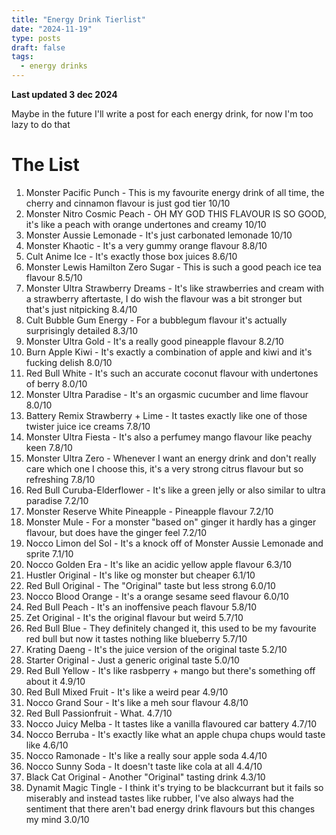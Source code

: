 ```yaml
---
title: "Energy Drink Tierlist"
date: "2024-11-19"
type: posts
draft: false
tags:
  - energy drinks
---
```


**Last updated 3 dec 2024**

Maybe in the future I'll write a post for each energy drink, for now I'm too lazy to do that

<!--more-->

# The List
1. Monster Pacific Punch - This is my favourite energy drink of all time, the cherry and cinnamon flavour is just god tier 10/10
2. Monster Nitro Cosmic Peach - OH MY GOD THIS FLAVOUR IS SO GOOD, it's like a peach with orange undertones and creamy 10/10
3. Monster Aussie Lemonade - It's just carbonated lemonade 10/10
4. Monster Khaotic - It's a very gummy orange flavour 8.8/10
5. Cult Anime Ice - It's exactly those box juices 8.6/10
6. Monster Lewis Hamilton Zero Sugar - This is such a good peach ice tea flavour 8.5/10
7. Monster Ultra Strawberry Dreams - It's like strawberries and cream with a strawberry aftertaste, I do wish the flavour was a bit stronger but that's just nitpicking 8.4/10
8. Cult Bubble Gum Energy - For a bubblegum flavour it's actually surprisingly detailed 8.3/10
9. Monster Ultra Gold - It's a really good pineapple flavour 8.2/10
10. Burn Apple Kiwi - It's exactly a combination of apple and kiwi and it's fucking delish 8.0/10
11. Red Bull White - It's such an accurate coconut flavour with undertones of berry 8.0/10
12. Monster Ultra Paradise - It's an orgasmic cucumber and lime flavour 8.0/10
13. Battery Remix Strawberry + Lime - It tastes exactly like one of those twister juice ice creams 7.8/10
14. Monster Ultra Fiesta - It's also a perfumey mango flavour like peachy keen 7.8/10
15. Monster Ultra Zero - Whenever I want an energy drink and don't really care which one I choose this, it's a very strong citrus flavour but so refreshing 7.8/10
16. Red Bull Curuba-Elderflower - It's like a green jelly or also similar to ultra paradise 7.2/10
17. Monster Reserve White Pineapple - Pineapple flavour 7.2/10
18. Monster Mule - For a monster "based on" ginger it hardly has a ginger flavour, but does have the ginger feel 7.2/10
19. Nocco Limon del Sol - It's a knock off of Monster Aussie Lemonade and sprite 7.1/10
20. Nocco Golden Era - It's like an acidic yellow apple flavour 6.3/10
21. Hustler Original - It's like og monster but cheaper 6.1/10
22. Red Bull Original - The "Original" taste but less strong 6.0/10
23. Nocco Blood Orange - It's a orange sesame seed flavour 6.0/10
24. Red Bull Peach - It's an inoffensive peach flavour 5.8/10
25. Zet Original - It's the original flavour but weird 5.7/10
26. Red Bull Blue - They definitely changed it, this used to be my favourite red bull but now it tastes nothing like blueberry 5.7/10
27. Krating Daeng - It's the juice version of the original taste 5.2/10
28. Starter Original - Just a generic original taste 5.0/10
29. Red Bull Yellow - It's like rasbperry + mango but there's something off about it 4.9/10
30. Red Bull Mixed Fruit - It's like a weird pear 4.9/10
31. Nocco Grand Sour - It's like a meh sour flavour 4.8/10
32. Red Bull Passionfruit - What. 4.7/10
33. Nocco Juicy Melba - It tastes like a vanilla flavoured car battery 4.7/10
34. Nocco Berruba - It's exactly like what an apple chupa chups would taste like 4.6/10
35. Nocco Ramonade - It's like a really sour apple soda 4.4/10
36. Nocco Sunny Soda - It doesn't taste like cola at all 4.4/10
37. Black Cat Original - Another "Original" tasting drink 4.3/10
38. Dynamit Magic Tingle - I think it's trying to be blackcurrant but it fails so miserably and instead tastes like rubber, I've also always had the sentiment that there aren't bad energy drink flavours but this changes my mind 3.0/10
